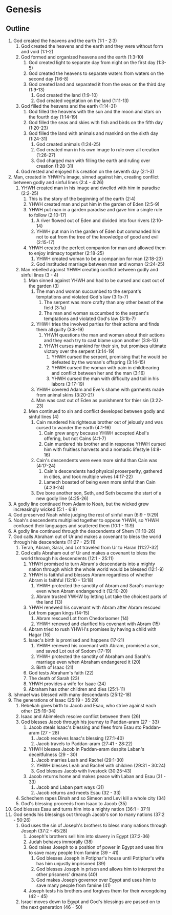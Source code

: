 # Genesis

## Outline
1. God created the heavens and the earth (1:1 - 2:3)
    1. God created the heavens and the earth and they were without form and void (1:1-2)
    2. God formed and organized heavens and the earth (1:3-10)
        1. God created light to separate day from night on the first day (1:3-5)
        2. God created the heavens to separate waters from waters on the second day (1:6-8)
        3. God created land and separated it from the seas on the third day (1:9-13)
            1. God created the land (1:9-10)
            2. God created vegetation on the land (1:11-13)
    3. God filled the heavens and the earth (1:14-31)
        1. God filled the heavens with the sun and the moon and stars on the fourth day (1:14-19)
        2. God filled the seas and skies with fish and birds on the fifth day (1:20-23)
        3. God filled the land with animals and mankind on the sixth day (1:24-31)
            1. God created animals (1:24-25)
            2. God created man in his own image to rule over all creation (1:26-27)
            3. God charged man with filling the earth and ruling over creation (1:28-31)
    4. God rested and enjoyed his creation on the seventh day (2:1-3)
2. Man, created in YHWH's image, sinned against him, creating conflict between godly and sinful lines (2:4 - 4:26)
    1. YHWH created man in his image and dwelled with him in paradise (2:2-25)
        1. This is the story of the beginning of the earth (2:4)
        2. YHWH created man and put him in the garden of Eden (2:5-9)
        3. YHWH put man in a garden paradise and gave him a single rule to follow (2:10-17)
            1. A river flowed out of Eden and divided into four rivers (2:10-14)
            2. YHWH put man in the garden of Eden but commanded him not to eat from the tree of the knowledge of good and evil (2:15-17)
        4. YHWH created the perfect companion for man and allowed them to enjoy intimacy together (2:18-25)
            1. YHWH created woman to be a companion for man (2:18-23)
            2. God instituded marriage between man and woman (2:24-25)
    2. Man rebelled against YHWH creating conflict between godly and sinful lines (3 - 4)
        1. Man sinned against YHWH and had to be cursed and cast out of the garden (3)
            1. The man and woman succumbed to the serpant's temptations and violated God's law (3:1b-7)
                1. The serpent was more crafty than any other beast of the field (3:1a)
                2. The man and woman succumbed to the serpant's temptations and violated God's law (3:1b-7)
            2. YHWH tries the involved parties for their actions and finds them all guilty (3:8-19)
                1. YHWH questions the man and woman about their actions and they each try to cast blame upon another (3:8-13)
                2. YHWH curses mankind for their sin, but promises ultimate victory over the serpent (3:14-19)
                    1. YHWH cursed the serpent, promising that he would be defeated by the woman's offspring (3:14-15)
                    2. YHWH cursed the woman with pain in childbearing and conflict between her and the man (3:16)
                    3. YHWH cursed the man with difficulty and toil in his labors (3:17-19)
            7. YHWH covered Adam and Eve's shame with garments made from animal skins (3:20-21)
            8. Man was cast out of Eden as punishment for thier sin (3:22-23)
        2. Men continued to sin and conflict developed between godly and sinful lines (4)
            1. Cain murdered his righteous brother out of jelously and was cursed to wander the earth (4:1-16)
                1. Cain grew angry because YHWH accepted Abel's offering, but not Cains (4:1-7)
                2. Cain murdered his brother and in response YHWH cursed him with fruitless harvests and a nomadic lifestyle (4:8-16)
            2. Cain's descendents were even more sinful than Cain was (4:17-24)
                1. Cain's descendents had physical proserperity, gathered in cities, and took multiple wives (4:17-22)
                2. Lamech boasted of being even more sinful than Cain (4:23-24)
            5. Eve bore another son, Seth, and Seth became the start of a new godly line (4:25-26)
3. A godly line continued from Adam to Noah, but the wicked grew increasingly wicked (5:1 - 6:8)
4. God preserved Noah while judging the rest of sinful man (6:9 - 9:29)
5. Noah's descendents multiplied together to oppose YHWH, so YHWH confused their languages and scattered them (10:1 - 11:9)
6. A godly line continued through the descendents of Shem (11:10-26)
7. God calls Abraham out of Ur and makes a covenant to bless the world through his descendents (11:27 - 25:11)
    1. Terah, Abram, Sarai, and Lot traveled from Ur to Haran (11:27-32)
    2. God calls Abraham out of Ur and makes a covenant to bless the world through his descendents (12:1 - 25:11)
        1. YHWH promised to turn Abram's descendants into a mighty nation through which the whole world would be blessed (12:1-9)
        2. YHWH is faithful and blesses Abram regardless of whether Abram is faithful (12:10 - 13:18)
            1. YHWH protected the sanctity of Abram and Sarai's marriage even when Abram endangered it (12:10-20)
            2. Abram trusted YWHW by letting Lot take the choicest parts of the land (13)
        3. YHWH renewed his covenant with Abram after Abram rescued Lot from pagan kings (14-15)
            1. Abram rescued Lot from Chedorlaomer (14)
            2. YHWH renewed and clarified his covenant with Abram (15)
        4. Abram tried to rush YHWH's promises by having a child with Hagar (16)
        5. Isaac's birth is promised and happens (17-21)
            1. YHWH renewed his covenant with Abram, promised a son, and saved Lot out of Sodom (17-19)
            2. YHWH protected the sanctity of Abraham and Sarah's marriage even when Abraham endangered it (20)
            3. Birth of Isaac (21)
        6. God tests Abraham's faith (22)
        7. The death of Sarah (23)
        8. YHWH provides a wife for Isaac (24)
        9. Abraham has other children and dies (25:1-11)
8. Ishmael was blessed with many descendants (25:12-18)
9. The generations of Isaac (25:19 - 35:29)
    1. Rebekah gives birth to Jacob and Esau, who strive against each other (25:19-34)
    2. Isaac and Abimelech resolve conflict between them (26)
    3. God blesses Jacob through his journey to Paddan-aram (27 - 33)
        1. Jacob steals Isaac's blessing and flees from Esau sto Paddan-aram (27 - 28)
            1. Jacob receives Isaac's blessing (27:1-40)
            2. Jacob travels to Paddan-aram (27:41 - 28:22)
        2. YHWH blesses Jacob in Paddan-aram despite Laban's deceitfulness (29 - 30)
            1. Jacob marries Leah and Rachel (29:1-30)
            2. YHWH blesses Leah and Rachel with children (29:31 - 30:24)
            3. God blesses Jacob with livestock (30:25-43)
        3. Jacob returns home and makes peace with Laban and Esau (31 - 33)
            1. Jacob and Laban part ways (31)
            2. Jacob returns and meets Esau (32 - 33)
    4. Schechem rapes Dinah and so Simeon and Levi kill a whole city (34)
    5. God's blessing proceeds from Isaac to Jacob (35)
10. God blesses Esau and turns him into a mighty nation (36:1 - 37:1)
11. God sends his blessings out through Jacob's son to many nations (37:2 - 50:26)
    1. God uses the sin of Joseph's brothers to bless many nations through Joseph (37:2 - 45:28)
        1. Joseph's brothers sell him into slavery in Egypt (37:2-36)
        2. Judah behaves immorally (38)
        3. God raises Joseph to a position of power in Egypt and uses him to save many people from famine (39 - 41)
            1. God blesses Joseph in Potiphar's house until Potiphar's wife has him unjustly imprisoned (39)
            2. God blesses Joseph in prison and allows him to interpret the other prisoners' dreams (40)
            3. God makes Joseph governor over Egypt and uses him to save many people from famine (41)
        4. Joseph tests his brothers and forgives them for their wrongdoing (42 - 45)
    2. Israel moves down to Egypt and God's blessings are passed on to the next generation (46 - 50)

